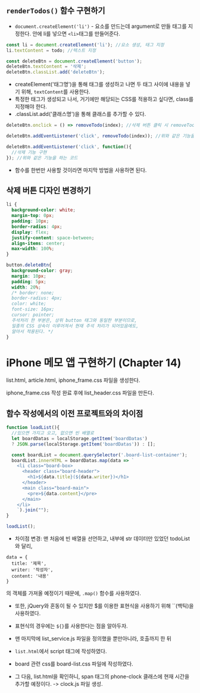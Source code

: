 ## `renderTodos()` 함수 구현하기
- `document.createElement('li')` - 요소를 만드는데 argument로 만들 태그를 지정한다. 안에 li를 넣으면 `<li>`태그를 만들어준다.

```javascript
const li = document.createElement('li'); //요소 생성, 태그 지정
li.textContent = todo; //텍스트 지정

const deleteBtn = document.createElement('button');
deleteBtn.textContent = '삭제';
deleteBtn.classList.add('deleteBtn');
```
- createElement('태그명')을 통해 태그를 생성하고 나면 두 태그 사이에 내용을 넣기 위해, `textContent`를 사용한다.
- 특정한 태그가 생성되고 나서, 거기에만 해당되는 CSS를 적용하고 싶다면, class를 지정해야 한다.
- .classList.add('클래스명')을 통해 클래스를 추가할 수 있다.
```javascript
deleteBtn.onclick = () => removeTodo(index); //삭제 버튼 클릭 시 removeTodo() 호출

deleteBtn.addEventListener('click', removeTodo(index)); //위와 같은 기능을 하는 코드

deleteBtn.addEventListener('click', function(){
  //삭제 기능 구현
}); //위와 같은 기능을 하는 코드

```
 * 함수를 한번만 사용할 것이라면 마지막 방법을 사용하면 된다.

## 삭제 버튼 디자인 변경하기
```css
li {
  background-color: white;
  margin-top: 0px;
  padding: 10px;
  border-radius: 4px;
  display: flex;
  justify-content: space-between;
  align-items: center;
  max-width: 100%;
}

button.deleteBtn{
  background-color: gray;
  margin: 10px;
  padding: 5px;
  width: 20%;
  /* border: none;
  border-radius: 4px;
  color: white;
  font-size: 16px;
  cursor: pointer;
  주석처리 한 부분은, 상위 button 태그와 동일한 부분이므로,
  일종의 CSS 상속이 이루어져서 현재 주석 처리가 되어있음에도,
  알아서 적용된다. */
}
```

# iPhone 메모 앱 구현하기 (Chapter 14)
list.html, article.html, iphone_frame.css 파일을 생성한다.

iphone_frame.css 작성 완료 후에 list_header.css 파일을 만든다.

## 함수 작성에서의 이전 프로젝트와의 차이점
```javascript
function loadList(){
  //있으면 가지고 오고, 없으면 빈 배열로
  let boardDatas = localStorage.getItem('boardDatas')
  ? JSON.parse(localStorage.getItem('boardDatas')) : [];

  const boardList = document.querySelector('.board-list-container');
  boardList.innerHTML = boardDatas.map(data => `
    <li class="board-box>
      <header class="board-header">
        <h1>${data.title}(${data.writer})</h1>
      </header>
      <main class="board-main">
        <pre>${data.content}</pre>
      </main>
    </li>
    `).join("");
}

loadList();
```

- 차이점 변경: 맨 처음에 빈 배열을 선언하고, 내부에 str 데이터만 있었던 todoList와 달리,
```
data = {
  title: '제목',
  writer: '작성자',
  content: '내용'
}
```
의 객체를 가져올 예정이기 때문에, `.map()` 함수를 사용하였다.
- 또한, jQuery와 혼동이 될 수 있지만 $를 이용한 표현식을 사용하기 위해 ``(백틱)을 사용하였다.
- 표현식의 경우에는 `${}`를 사용한다는 점을 알아두자.
- 맨 마지막에 list_service.js 파일을 정의했을 뿐만아니라, 호출까지 한 뒤
- `list.html`에서 script 태그에 작성하였다.

- board 관련 css를 board-list.css 파일에 작성하였다.
- 그 다음, list.html을 확인하니, span 태그의 phone-clock 클래스에 현재 시간을 추가할 예정이다. -> clock.js 파일 생성.